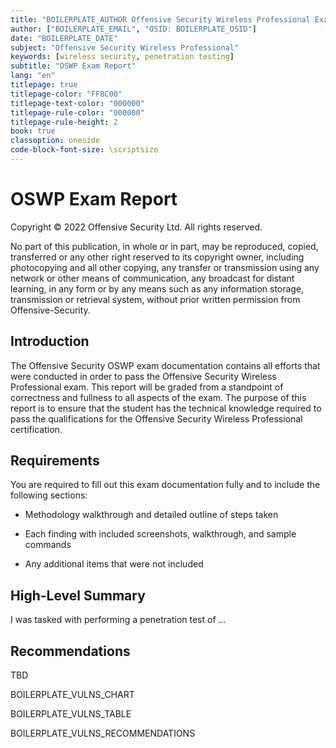 ```yaml
---
title: "BOILERPLATE_AUTHOR Offensive Security Wireless Professional Exam Report"
author: ["BOILERPLATE_EMAIL", "OSID: BOILERPLATE_OSID"]
date: "BOILERPLATE_DATE"
subject: "Offensive Security Wireless Professional"
keywords: [wireless security, penetration testing]
subtitle: "OSWP Exam Report"
lang: "en"
titlepage: true
titlepage-color: "FF8C00"
titlepage-text-color: "000000"
titlepage-rule-color: "000000"
titlepage-rule-height: 2
book: true
classoption: oneside
code-block-font-size: \scriptsize
---
```

# OSWP Exam Report

Copyright © 2022 Offensive Security Ltd. All rights reserved.

No part of this publication, in whole or in part, may be reproduced, copied, transferred or any other right reserved to its copyright owner, including photocopying and all other copying, any transfer or transmission using any network or other means of communication, any broadcast for distant learning, in any form or by any means such as any information storage, transmission or retrieval system, without prior written permission from Offensive-Security.


## Introduction

The Offensive Security OSWP exam documentation contains all efforts that were conducted in order to pass the Offensive Security Wireless Professional exam. This report will be graded from a standpoint of correctness and fullness to all aspects of the exam. The purpose of this report is to ensure that the student has the technical knowledge required to pass the qualifications for the Offensive Security Wireless Professional certification.

## Requirements

You are required to fill out this exam documentation fully and to include the following sections:

-   Methodology walkthrough and detailed outline of steps taken
    
-   Each finding with included screenshots, walkthrough, and sample commands
    
-   Any additional items that were not included

## High-Level Summary

I was tasked with performing a penetration test of ...

## Recommendations

TBD

BOILERPLATE_VULNS_CHART

BOILERPLATE_VULNS_TABLE

BOILERPLATE_VULNS_RECOMMENDATIONS


